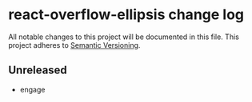 # react-overflow-ellipsis change log

All notable changes to this project will be documented in this file.
This project adheres to [Semantic Versioning](http://semver.org/).

## Unreleased
* engage
